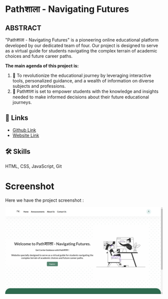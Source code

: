 # Pathशाला - Navigating Futures

##  ABSTRACT
"Pathशाला - Navigating Futures" is a pioneering online educational platform developed by our dedicated team of four. Our project is designed to serve as a virtual guide for students navigating the complex terrain of academic choices and future career paths.

**The main agenda of this project is:**
1. 📝 To revolutionize the educational journey by leveraging interactive tools, personalized guidance, and a wealth of information on diverse subjects and professions.
2. 📝 Pathशाला is set to empower students with the knowledge and insights needed to make informed decisions about their future educational journeys.

## 🔗 Links

 - [Github Link](https://niketgupta06.github.io/PathShala-Navigating_Futures/)
 - [Website Link](https://github.com/NiketGupta06/PathShala-Navigating_Futures)

## 🛠 Skills
HTML, CSS, JavaScript, Git

# Screenshot
Here we have the project screenshot :

![screenshot](assests/homepage.png)
